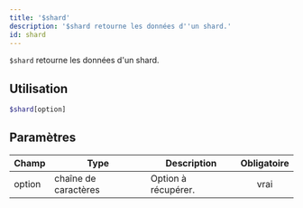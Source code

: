 ```yaml
---
title: '$shard'
description: '$shard retourne les données d''un shard.'
id: shard
---
```


`$shard` retourne les données d'un shard.

## Utilisation

```php
$shard[option]
```

## Paramètres

| Champ  | Type                 | Description         | Obligatoire |
| ------ | -------------------- | ------------------- |:-----------:|
| option | chaîne de caractères | Option à récupérer. |    vrai     |